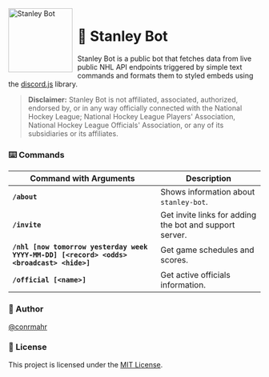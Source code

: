 <img width="128" height="128\" align="left" style="float: left; margin: 0 10px 0 0;" alt="Stanley Bot" src="https://cdn.discordapp.com/avatars/535203406592344067/2fa11c6aa7246c8b04bda60dcc834439.webp?size=240">

# :ice_hockey: Stanley Bot

Stanley Bot is a public bot that fetches data from live public NHL API endpoints triggered by simple text commands and formats them to styled embeds using the [discord.js](https://github.com/discordjs/discord.js) library.

> **Disclaimer:** Stanley Bot is not affiliated, associated, authorized, endorsed by, or in any way officially connected with the National Hockey League; National Hockey League Players' Association, National Hockey League Officials' Association, or any of its subsidiaries or its affiliates.

### :keyboard: Commands

| Command with Arguments                                                                   | Description                                             |
| ---------------------------------------------------------------------------------------- | ------------------------------------------------------- |
| **`/about`**                                                                             | Shows information about `stanley-bot`.                  |
| **`/invite`**                                                                            | Get invite links for adding the bot and support server. |
| **`/nhl [now tomorrow yesterday week YYYY-MM-DD] [<record> <odds> <broadcast> <hide>]`** | Get game schedules and scores.                          |
| **`/official [<name>]`**                                                                 | Get active officials information.                       |

### :book: Author

[@conrmahr](https://github.com/conrmahr)

### :memo: License

This project is licensed under the [MIT License](LICENSE).
